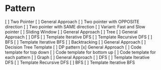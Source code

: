 # Pattern

[ ] Two Pointer
    [ ] General Approach
    [ ] Two pointer with OPPOSITE direction
    [ ] Two pointer with SAME direction
        [ ] Variant: Fast and Slow pointer
[ ] Sliding Window
    [ ] General Approach
[ ] Tree
    [ ] General Approach
    [ ] DFS
        [ ] Template Iterative DFS
        [ ] Template Recursive DFS
    [ ] BFS
        [ ] Template Iterative BFS
[ ] Backtracking
    [ ] General Approach
    [ ] Decision Tree Template
[ ] DP pattern
    [x] General Approach
    [ ] Code template for top down
    [ ] Code template for bottom up
    [ ] Code template for each pattern
[ ] Graph
    [ ] General Approach
    [ ] DFS
        [ ] Template Iterative DFS
        [ ] Template Recursive DFS
    [ ] BFS
        [ ] Template Iterative BFS
